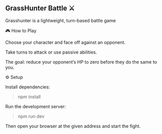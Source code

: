 ## GrassHunter Battle ⚔️

Grasshunter is a lightweight, turn-based battle game

🎮 How to Play

Choose your character and face off against an opponent.

Take turns to attack or use passive abilities.

The goal: reduce your opponent’s HP to zero before they do the same to you.

⚙️ Setup

Install dependencies:

>npm install


Run the development server:

>npm run dev


Then open your browser at the given address and start the fight.
